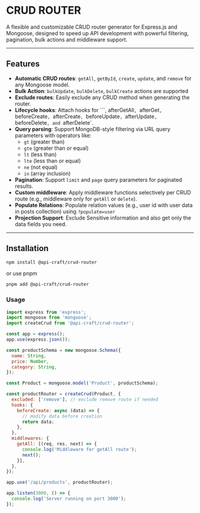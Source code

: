 ﻿# CRUD ROUTER
A flexible and customizable CRUD router generator for Express.js and Mongoose, designed to speed up API development with powerful filtering, pagination, bulk actions and middleware support.

---

## Features

- **Automatic CRUD routes**: `getAll`, `getById`, `create`, `update`, and `remove` for any Mongoose model.
- **Bulk Action**: `bulkUpdate`, `bulkDelete`, `bulkCreate` actions are supported
- **Exclude routes**: Easily exclude any CRUD method when generating the router.
- **Lifecycle hooks**: Attach hooks for ```,  afterGetAll`, `afterGet`, `beforeCreate`, `afterCreate`, `beforeUpdate`, `afterUpdate`, `beforeDelete`, and `afterDelete`.
- **Query parsing**: Support MongoDB-style filtering via URL query parameters with operators like:
  - `gt` (greater than)
  - `gte` (greater than or equal)
  - `lt` (less than)
  - `lte` (less than or equal)
  - `ne` (not equal)
  - `in` (array inclusion)
- **Pagination**: Support `limit` and `page` query parameters for paginated results.
- **Custom middleware**: Apply middleware functions selectively per CRUD route (e.g., middleware only for `getAll` or `delete`).
- **Populate Relations**: Populate relation values (e.g., user id with user data in posts collection) using `?populate=user`
- **Projection Support**: Exclude Sensitive information and also get only the data fields you need.
---

## Installation

```bash
npm install @api-craft/crud-router
```

or use pnpm

```bash
pnpm add @api-craft/crud-router
```

### Usage
``` js
import express from 'express';
import mongoose from 'mongoose';
import createCrud from '@api-craft/crud-router';

const app = express();
app.use(express.json());

const productSchema = new mongoose.Schema({
  name: String,
  price: Number,
  category: String,
});

const Product = mongoose.model('Product', productSchema);

const productRouter = createCrud(Product, {
  excluded: ['remove'], // exclude remove route if needed
  hooks: {
    beforeCreate: async (data) => {
      // modify data before creation
      return data;
    },
  },
  middlewares: {
    getAll: [(req, res, next) => {
      console.log('Middleware for getAll route');
      next();
    }],
  },
});

app.use('/api/products', productRouter);

app.listen(3000, () => {
  console.log('Server running on port 3000');
});
```